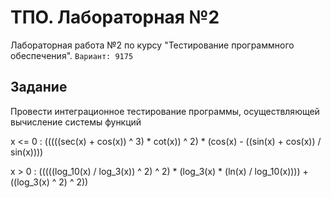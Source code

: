 # ТПО. Лабораторная №2
Лабораторная работа №2 по курсу "Тестирование программного обеспечения". `Вариант: 9175`
## Задание
Провести интеграционное тестирование программы, осуществляющей вычисление системы функций

x <= 0 : (((((sec(x) + cos(x)) ^ 3) * cot(x)) ^ 2) * (cos(x) - ((sin(x) + cos(x)) / sin(x))))

x > 0 : (((((log_10(x) / log_3(x)) ^ 2) ^ 2) * (log_3(x) * (ln(x) / log_10(x)))) + ((log_3(x) ^ 2) ^ 2))
